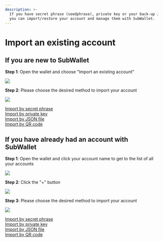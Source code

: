 ```yaml
---
description: >-
  If you have secret phrase (seedphrase), private key or your back-up JSON file,
  you can import/restore your account and manage them with SubWallet.
---
```


# Import an existing account

## If you are new to SubWallet

**Step 1**: Open the wallet and choose "Import an existing account"

![](<../../.gitbook/assets/image (80).png>)

**Step 2**: Please choose the desired method to import your account

![](<../../.gitbook/assets/image (91).png>)

[Import by secret phrase](import-by-secret-phrase.md)\
[Import by private key](import-by-private-key.md)\
[Import by JSON file](import-by-json-file.md)\
[Import by QR code](import-by-qr-code.md)

## If you have already had an account with SubWallet

**Step 1**: Open the wallet and click your account name to get to the list of all your accounts

![](<../../.gitbook/assets/image (131).png>)

**Step 2**: Click the "+" button

![](<../../.gitbook/assets/image (82).png>)

**Step 3**: Please choose the desired method to import your account

![](<../../.gitbook/assets/image (124).png>)

[Import by secret phrase](import-by-secret-phrase.md)\
[Import by private key](import-by-private-key.md)\
[Import by JSON file](import-by-json-file.md)\
[Import by QR code](import-by-qr-code.md)

